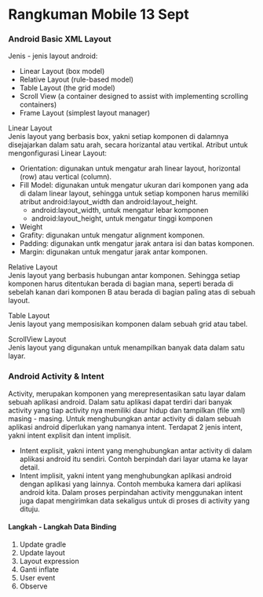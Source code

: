 # Rangkuman Mobile 13 Sept

### Android Basic XML Layout
Jenis - jenis layout android:
- Linear Layout (box model)
- Relative Layout (rule-based model)
- Table Layout (the grid model)
- Scroll View (a container designed to assist with implementing scrolling containers)
- Frame Layout (simplest layout manager)

Linear Layout <br>
Jenis layout yang berbasis box, yakni setiap komponen di dalamnya disejajarkan dalam satu arah, secara horizantal atau vertikal. Atribut untuk mengonfigurasi Linear Layout:
- Orientation: digunakan untuk mengatur arah linear layout, horizontal (row) atau vertical (column). 
- Fill Model: digunakan untuk mengatur ukuran dari komponen yang ada di dalam linear layout, sehingga untuk setiap komponen harus memiliki atribut android:layout_width dan android:layout_height.
    - android:layout_width, untuk mengatur lebar komponen
    - android:layout_height, untuk mengatur tinggi komponen
- Weight
- Grafity: digunakan untuk mengatur alignment komponen.
- Padding: digunakan untk mengatur jarak antara isi dan batas komponen.
- Margin: digunakan untuk mengatur jarak antar komponen.

Relative Layout <br>
Jenis layout yang berbasis hubungan antar komponen. Sehingga setiap komponen harus ditentukan berada di bagian mana, seperti berada di sebelah kanan dari komponen B atau berada di bagian paling atas di sebuah layout.

Table Layout <br>
Jenis layout yang memposisikan komponen dalam sebuah grid atau tabel.

ScrollView Layout <br>
Jenis layout yang digunakan untuk menampilkan banyak data dalam satu layar.

### Android Activity & Intent
Activity, merupakan komponen yang merepresentasikan satu layar dalam sebuah aplikasi android. Dalam satu aplikasi dapat terdiri dari banyak activity yang tiap activity nya memiliki daur hidup dan tampilkan (file xml) masing - masing.
Untuk menghubungkan antar activity di dalam sebuah aplikasi android diperlukan yang namanya intent. Terdapat 2 jenis intent, yakni intent explisit dan intent implisit.
- Intent explisit, yakni intent yang menghubungkan antar activity di dalam aplikasi android itu sendiri. Contoh berpindah dari layar utama ke layar detail.
- Intent implisit, yakni intent yang menghubungkan aplikasi android dengan aplikasi yang lainnya. Contoh membuka kamera dari aplikasi android kita.
Dalam proses perpindahan activity menggunakan intent juga dapat mengirimkan data sekaligus untuk di proses di activity yang dituju.

#### Langkah - Langkah Data Binding
1. Update gradle
2. Update layout
3. Layout expression
4. Ganti inflate
5. User event
6. Observe
